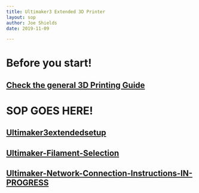 ```yaml
---
title: Ultimaker3 Extended 3D Printer
layout: sop
author: Joe Shields
date: 2019-11-09

---
```

# Before you start!
## [Check the general 3D Printing Guide](/doc/equip/printer/3D-Priting-Checklist)


# SOP GOES HERE!

## [Ultimaker3extendedsetup](Ultimaker3extendedsetup)

## [Ultimaker-Filament-Selection](Ultimaker-Filament-Selection)

## [Ultimaker-Network-Connection-Instructions-IN-PROGRESS](NetworkConnectionInstructions)

